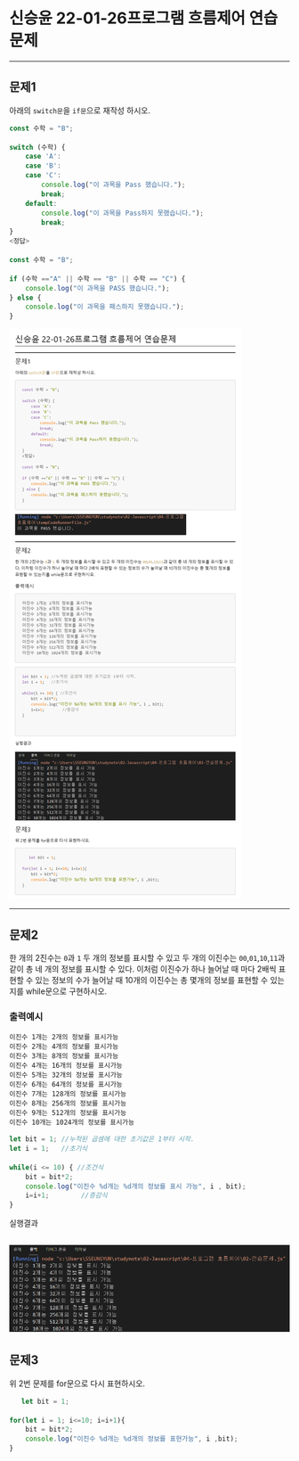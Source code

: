 # 신승윤 22-01-26프로그램 흐름제어 연습문제
---
## 문제1

아래의 `switch문`을 `if문`으로 재작성 하시오.

```javascript
const 수학 = "B";

switch (수학) {
    case 'A':
    case 'B':
    case 'C':
        console.log("이 과목을 Pass 했습니다.");
        break;
    default:
        console.log("이 과목을 Pass하지 못했습니다.");
        break;
}
<정답>

const 수학 = "B";

if (수학 =="A" || 수학 == "B" || 수학 == "C") {
    console.log("이 과목을 PASS 했습니다.");
} else {
    console.log("이 과목을 패스하지 못했습니다.");
}
```

![img](01-연습문제.png)



---
## 문제2

한 개의 2진수는 `0`과 `1` 두 개의 정보를 표시할 수 있고 두 개의 이진수는 `00`,`01`,`10`,`11`과 같이 총 네 개의 정보를 표시할 수 있다. 이처럼 이진수가 하나 늘어날 때 마다 2배씩 표현할 수 있는 정보의 수가 늘어날 때 10개의 이진수는 총 몇개의 정보를 표현할 수 있는지를 while문으로 구현하시오.

### 출력예시

```
이진수 1개는 2개의 정보를 표시가능
이진수 2개는 4개의 정보를 표시가능
이진수 3개는 8개의 정보를 표시가능
이진수 4개는 16개의 정보를 표시가능
이진수 5개는 32개의 정보를 표시가능
이진수 6개는 64개의 정보를 표시가능
이진수 7개는 128개의 정보를 표시가능
이진수 8개는 256개의 정보를 표시가능
이진수 9개는 512개의 정보를 표시가능
이진수 10개는 1024개의 정보를 표시가능
```
```javascript
let bit = 1; //누적된 곱셈에 대한 초기값은 1부터 시작.
let i = 1;   //초기식

while(i <= 10) { //조건식
    bit = bit*2;
    console.log("이진수 %d개는 %d개의 정보를 표시 가능", i , bit);
    i=i+1;        //증감식
}


```
실행결과

![img](01-26.png)
---
## 문제3

위 2번 문제를 for문으로 다시 표현하시오.
```javascript
   let bit = 1;

for(let i = 1; i<=10; i=i+1){
    bit = bit*2;
    console.log("이진수 %d개는 %d개의 정보를 표현가능", i ,bit);
}
```
